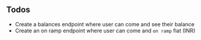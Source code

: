 
## Todos
 - Create a balances endpoint where user can come and see their balance
 - Create an on ramp endpoint where user can come and `on ramp` fiat (INR)